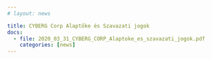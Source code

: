 ```yaml
---
# layout: news

title: CYBERG Corp Alaptőke és Szavazati jogok 
docs:
  - file: 2020_03_31_CYBERG_CORP_Alaptoke_es_szavazati_jogok.pdf
    categories: [news]
---
```

